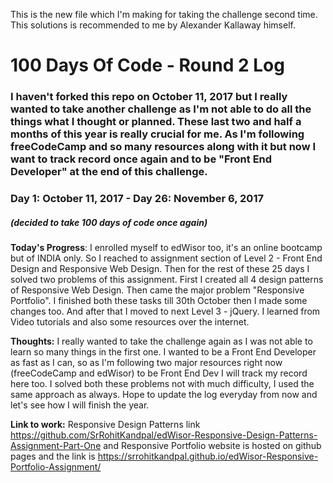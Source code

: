 This is the new file which I'm making for taking the challenge second time. This solutions is recommended to me by Alexander Kallaway himself.


# 100 Days Of Code - Round 2 Log

### I haven't forked this repo on October 11, 2017 but I really wanted to take another challenge as I'm not able to do all the things what I thought or planned. These last two and half a months of this year is really crucial for me. As I'm following freeCodeCamp and so many resources along with it but now I want to track record once again and to be "Front End Developer" at the end of this challenge.

### Day 1: October 11, 2017 - Day 26: November 6, 2017
##### (decided to take 100 days of code once again)

**Today's Progress**: I enrolled myself to edWisor too, it's an online bootcamp but of INDIA only. So I reached to assignment section of Level 2 - Front End Design and Responsive Web Design. Then for the rest of these 25 days I solved two problems of this assignment. First I created all 4 design patterns of Responsive Web Design. Then came the major problem "Responsive Portfolio". I finished both these tasks till 30th October then I made some changes too. And after that I moved to next Level 3 - jQuery. I learned from Video tutorials and also some resources over the internet. 

**Thoughts:** I really wanted to take the challenge again as I was not able to learn so many things in the first one. I wanted to be a Front End Developer as fast as I can, so as I'm following two major resources right now (freeCodeCamp and edWisor) to be Front End Dev I will track my record here too. I solved both these problems not with much difficulty, I used the same approach as always. Hope to update the log everyday from now and let's see how I will finish the year.

**Link to work:** Responsive Design Patterns link https://github.com/SrRohitKandpal/edWisor-Responsive-Design-Patterns-Assignment-Part-One and Responsive Portfolio website is hosted on github pages and the link is https://srrohitkandpal.github.io/edWisor-Responsive-Portfolio-Assignment/

